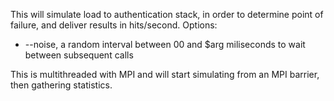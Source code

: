 This will simulate load to authentication stack, in order to determine point of failure, and deliver results in hits/second. 
Options:
  - --noise, a random interval between 00 and $arg miliseconds to wait between subsequent calls

This is multithreaded with MPI and will start simulating from an MPI barrier, then gathering statistics.

